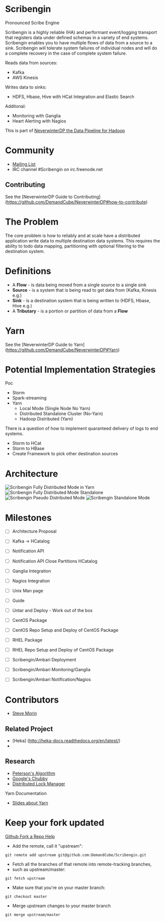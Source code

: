 Scribengin
==========
Pronounced Scribe Engine  

Scribengin is a highly reliable (HA) and performant event/logging transport that registers data under defined schemas in a variety of end systems.  Scribengin enables you to have multiple flows of data from a source to a sink. Scribengin will tolerate system failures of individual nodes and will do a complete recovery in the case of complete system failure.

Reads data from sources:
- Kafka
- AWS Kinesis

Writes data to sinks:
- HDFS, Hbase, Hive with HCat Integration and Elastic Search

Additonal:
- Monitoring with Ganglia
- Heart Alerting with Nagios


This is part of [NeverwinterDP the Data Pipeline for Hadoop](https://github.com/DemandCube/NeverwinterDP)

Community
====
- [Mailing List](https://groups.google.com/forum/#!forum/scribengin)
- IRC channel #Scribengin on irc.freenode.net

## Contributing

See the [NeverwinterDP Guide to Contributing] (https://github.com/DemandCube/NeverwinterDP#how-to-contribute)


The Problem
======
The core problem is how to reliably and at scale have a distributed application write data to multiple destination data systems.  This requires the ability to todo data mapping, partitioning with optional filtering to the destination system.

Definitions
======

- A **Flow** - is data being moved from a single source to a single sink
- **Source** - is a system that is being read to get data from (Kafka, Kinesis e.g.)
- **Sink** - is a destination system that is being written to (HDFS, Hbase, Hive e.g.)
- A **Tributary** - is a portion or partition of data from a **Flow**

Yarn
=====

See the [NeverwinterDP Guide to Yarn] (https://github.com/DemandCube/NeverwinterDP#Yarn)


Potential Implementation Strategies
======

Poc
- Storm
- Spark-streaming
- Yarn
  - Local Mode (Single Node No Yarn)
  - Distributed Standalone Cluster (No-Yarn)
  - Hadoop Distributed (Yarn)

There is a question of how to implement quaranteed delivery of logs to end systems.  
- Storm to HCat
- Storm to HBase
- Create Framework to pick other destination sources

Architecture
======
![Scribengin Fully Distributed Mode in Yarn](diagrams/fully_distributed_yarn_v1.png?raw=true "A Highlevel Diagram of Fully Distributed in Yarn")
![Scribengin Fully Distributed Mode Standalone](diagrams/fully_distributed_standalone_v1.png?raw=true "A Highlevel Diagram of Fully Distributed")
![Scribengin Pseudo Distributed Mode](diagrams/pseudo_distributed_standalone_v1.png?raw=true "A Highlevel Diagram of Pseudo Distributed")
![Scribengin Standalone Mode](diagrams/standalone_v1.png?raw=true "A Highlevel Diagram of Standalone Mode")

Milestones
======
- [ ] Architecture Proposal
- [ ] Kafka -> HCatalog
- [ ] Notification API
- [ ] Notification API Close Partitions HCatalog
- [ ] Ganglia Integration
- [ ] Nagios Integration
- [ ] Unix Man page
- [ ] Guide
- [ ] Untar and Deploy - Work out of the box
- [ ] CentOS Package
- [ ] CentOS Repo Setup and Deploy of CentOS Package
- [ ] RHEL Package
- [ ] RHEL Repo Setup and Deploy of CentOS Package
- [ ] Scribengin/Ambari Deployment
- [ ] Scribengin/Ambari Monitoring/Ganglia
- [ ] Scribengin/Ambari Notification/Nagios


Contributors
=====
- [Steve Morin](https://github.com/smorin)

Related Project
----
- [Heka] (http://heka-docs.readthedocs.org/en/latest/)
- 

Research
----
- [Peterson's Algorithm](http://en.wikipedia.org/wiki/Peterson's_algorithm)
- [Google's Chubby](http://research.google.com/archive/chubby.html)
- [Distributed Lock Manager](http://en.wikipedia.org/wiki/Distributed_lock_manager)

Yarn Documentation
- [Slides about Yarn](http://www.slideshare.net/hortonworks/apache-hadoop-yarn-enabling-nex/)

Keep your fork updated
====
[Github Fork a Repo Help](https://help.github.com/articles/fork-a-repo)


- Add the remote, call it "upstream":

```
git remote add upstream git@github.com:DemandCube/Scribengin.git
```
- Fetch all the branches of that remote into remote-tracking branches,
- such as upstream/master:

```
git fetch upstream
```
- Make sure that you're on your master branch:

```
git checkout master
```
- Merge upstream changes to your master branch

```
git merge upstream/master
```

